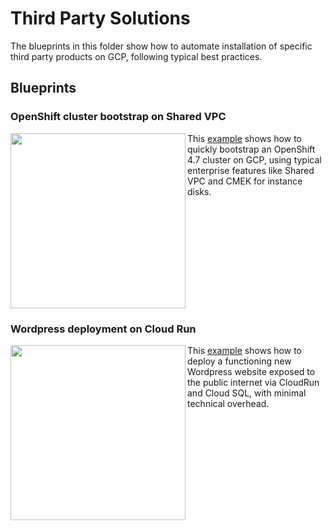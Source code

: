 # Third Party Solutions

The blueprints in this folder show how to automate installation of specific third party products on GCP, following typical best practices.

## Blueprints

### OpenShift cluster bootstrap on Shared VPC

<a href="./openshift/" title="HubOpenShift bootstrap example"><img src="./openshift/diagram.png" align="left" width="280px"></a> This [example](./openshift/) shows how to quickly bootstrap an OpenShift 4.7 cluster on GCP, using typical enterprise features like Shared VPC and CMEK for instance disks.

<br clear="left">

### Wordpress deployment on Cloud Run

<a href="./wordpress/cloudrun/" title="Wordpress deployment on Cloud Run"><img src="./wordpress/cloudrun/architecture.png" align="left" width="280px"></a> This [example](./wordpress/cloudrun/) shows how to deploy a functioning new Wordpress website exposed to the public internet via CloudRun and Cloud SQL, with minimal technical overhead.

<br clear="left">
